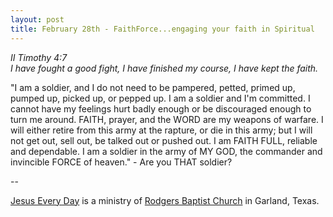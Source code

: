 ```yaml
---
layout: post
title: February 28th - FaithForce...engaging your faith in Spiritual
---
```


_II Timothy 4:7  
I have fought a good fight, I have finished my course, I have kept
the faith._

"I am a soldier, and I do not need to be pampered, petted, primed
up, pumped up, picked up, or pepped up. I am a soldier and I'm
committed. I cannot have my feelings hurt badly enough or be
discouraged enough to turn me around. FAITH, prayer, and the WORD are
my weapons of warfare. I will either retire from this army at the
rapture, or die in this army; but I will not get out, sell out, be
talked out or pushed out. I am FAITH FULL, reliable and dependable. I
am a soldier in the army of MY GOD, the commander and invincible FORCE
of heaven." - Are you THAT soldier?

 --

<a href=http://jesuseveryday.net>Jesus Every Day</a> is a ministry of <a href=http://rodgersbaptist.net>Rodgers Baptist Church</a> in Garland, Texas.
